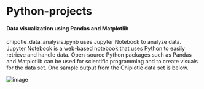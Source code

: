 # Python-projects

#### Data visualization using Pandas and Matplotlib
chipotle_data_analysis.ipynb uses Jupyter Notebook to analyze data.  Jupyter Notebook is a web-based notebook that uses Python to easily retrieve and handle data.  Open-source Python packages such as Pandas and Matplotlib can be used for scientific programming and to create visuals for the data set.  One sample output from the Chiplotle data set is below.

![image](https://user-images.githubusercontent.com/17348315/40561823-a4447b02-602c-11e8-883c-5ee61f8a94c2.png)
